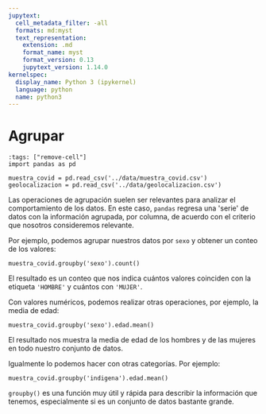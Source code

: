 ```yaml
---
jupytext:
  cell_metadata_filter: -all
  formats: md:myst
  text_representation:
    extension: .md
    format_name: myst
    format_version: 0.13
    jupytext_version: 1.14.0
kernelspec:
  display_name: Python 3 (ipykernel)
  language: python
  name: python3
---
```


# Agrupar

```{code-cell} ipython
:tags: ["remove-cell"]
import pandas as pd

muestra_covid = pd.read_csv('../data/muestra_covid.csv')
geolocalizacion = pd.read_csv('../data/geolocalizacion.csv')
```

Las operaciones de agrupación suelen ser relevantes para analizar el comportamiento de los datos. En este caso, `pandas` regresa una 'serie' de datos con la información agrupada, por columna, de acuerdo con el criterio que nosotros consideremos relevante.

Por ejemplo, podemos agrupar nuestros datos por `sexo` y obtener un conteo de los valores:

```{code-cell} ipython
muestra_covid.groupby('sexo').count()
```

El resultado es un conteo que nos indica cuántos valores coinciden con la etiqueta `'HOMBRE'` y cuántos con `'MUJER'`.

Con valores numéricos, podemos realizar otras operaciones, por ejemplo, la media de edad:

```{code-cell} ipython
muestra_covid.groupby('sexo').edad.mean()
```

El resultado nos muestra la media de edad de los hombres y de las mujeres en todo nuestro conjunto de datos.

Igualmente lo podemos hacer con otras categorías. Por ejemplo:

```{code-cell} ipython
muestra_covid.groupby('indigena').edad.mean()
```

`groupby()` es una función muy útil y rápida para describir la información que tenemos, especialmente si es un conjunto de datos bastante grande.
